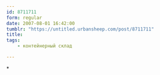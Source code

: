 ```yaml
---
id: 8711711
form: regular
date: 2007-08-01 16:42:00
tumblr: "https://untitled.urbansheep.com/post/8711711"
title:
tags:
    - контейнерный склад

---
```


<p>*</p>

